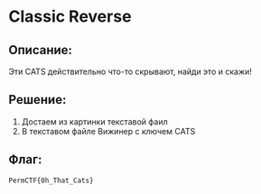 # Classic Reverse
## Описание:
  Эти CATS действительно что-то скрывают, найди это и скажи!

## Решение:
1. Достаем из картинки текставой фаил
2. В текставом файле Вижинер с ключем CATS

## Флаг:
    PermCTF{0h_That_Cats}
